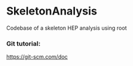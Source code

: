 # SkeletonAnalysis
Codebase of a skeleton HEP analysis using root

### Git tutorial:
https://git-scm.com/doc
